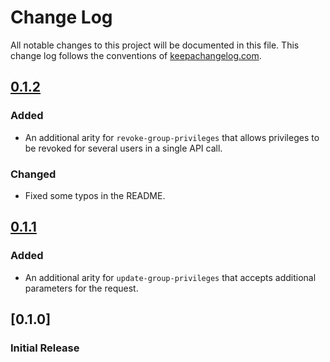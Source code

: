 # Change Log
All notable changes to this project will be documented in this file. This change log follows the conventions
of [keepachangelog.com](http://keepachangelog.com/).

## [0.1.2]
### Added
- An additional arity for `revoke-group-privileges` that allows privileges to be revoked for several users in a single
  API call.
### Changed
- Fixed some typos in the README.

## [0.1.1]
### Added
- An additional arity for `update-group-privileges` that accepts additional parameters for the request.

## [0.1.0]
### Initial Release

[Unreleased]: https://github.com/cyverse-de/cyverse-groups-client/compare/0.1.2...HEAD
[0.1.2]: https://github.com/cyverse-de/cyverse-groups-client/compare/0.1.1...0.1.2
[0.1.1]: https://github.com/cyverse-de/cyverse-groups-client/compare/0.1.0...0.1.1
